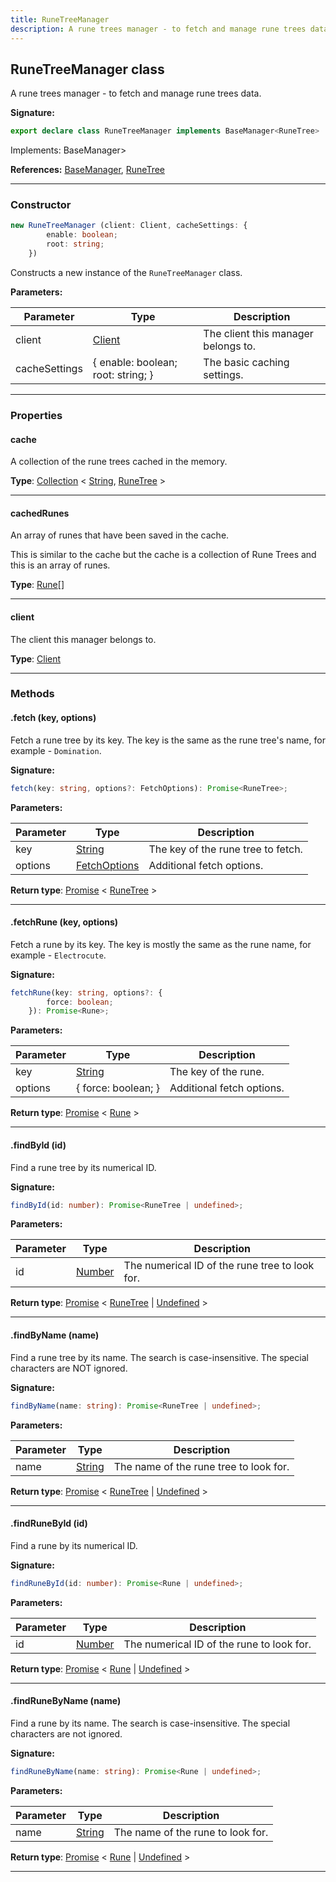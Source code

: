 ```yaml
---
title: RuneTreeManager
description: A rune trees manager - to fetch and manage rune trees data.
---
```


## RuneTreeManager class

A rune trees manager - to fetch and manage rune trees data.

**Signature:**

```ts
export declare class RuneTreeManager implements BaseManager<RuneTree> 
```

Implements: BaseManager<RuneTree>\>

**References:** [BaseManager](/api/BaseManager.md), [RuneTree](/api/RuneTree.md)

---

### Constructor

```ts
new RuneTreeManager (client: Client, cacheSettings: {
        enable: boolean;
        root: string;
    })
```

Constructs a new instance of the `RuneTreeManager` class.

**Parameters:**

| Parameter | Type | Description |
| --------- | ---- | ----------- |
| client | [Client](/api/Client.md) | The client this manager belongs to. |
| cacheSettings | {         enable: boolean;         root: string;     } | The basic caching settings. |
---

### Properties

#### cache

A collection of the rune trees cached in the memory.



**Type**: [Collection](https://discord.js.org/#/docs/collection/stable/class/Collection) \< [String](https://developer.mozilla.org/en-US/docs/Web/JavaScript/Reference/Global_Objects/String), [RuneTree](/api/RuneTree.md) \>

---

#### cachedRunes

An array of runes that have been saved in the cache.


This is similar to the cache but the cache is a collection of Rune Trees and this is an array of runes.



**Type**: [Rune](/api/Rune.md)[]

---

#### client

The client this manager belongs to.



**Type**: [Client](/api/Client.md)

---

### Methods

#### .fetch (key, options)

Fetch a rune tree by its key. The key is the same as the rune tree's name, for example - `Domination`.




**Signature:**

```ts
fetch(key: string, options?: FetchOptions): Promise<RuneTree>;
```

**Parameters:**

| Parameter | Type | Description |
| --------- | ---- | ----------- |
| key | [String](https://developer.mozilla.org/en-US/docs/Web/JavaScript/Reference/Global_Objects/String) | The key of the rune tree to fetch. |
| options | [FetchOptions](/api/FetchOptions.md) | Additional fetch options. |

**Return type**: [Promise](https://developer.mozilla.org/en-US/docs/Web/JavaScript/Reference/Global_Objects/Promise) \< [RuneTree](/api/RuneTree.md) \>

---

#### .fetchRune (key, options)

Fetch a rune by its key. The key is mostly the same as the rune name, for example - `Electrocute`.




**Signature:**

```ts
fetchRune(key: string, options?: {
        force: boolean;
    }): Promise<Rune>;
```

**Parameters:**

| Parameter | Type | Description |
| --------- | ---- | ----------- |
| key | [String](https://developer.mozilla.org/en-US/docs/Web/JavaScript/Reference/Global_Objects/String) | The key of the rune. |
| options | {         force: boolean;     } | Additional fetch options. |

**Return type**: [Promise](https://developer.mozilla.org/en-US/docs/Web/JavaScript/Reference/Global_Objects/Promise) \< [Rune](/api/Rune.md) \>

---

#### .findById (id)

Find a rune tree by its numerical ID.




**Signature:**

```ts
findById(id: number): Promise<RuneTree | undefined>;
```

**Parameters:**

| Parameter | Type | Description |
| --------- | ---- | ----------- |
| id | [Number](https://developer.mozilla.org/en-US/docs/Web/JavaScript/Reference/Global_Objects/Number) | The numerical ID of the rune tree to look for. |

**Return type**: [Promise](https://developer.mozilla.org/en-US/docs/Web/JavaScript/Reference/Global_Objects/Promise) \< [RuneTree](/api/RuneTree.md) \| [Undefined](https://developer.mozilla.org/en-US/docs/Web/JavaScript/Reference/Global_Objects/undefined) \>

---

#### .findByName (name)

Find a rune tree by its name. The search is case-insensitive. The special characters are NOT ignored.




**Signature:**

```ts
findByName(name: string): Promise<RuneTree | undefined>;
```

**Parameters:**

| Parameter | Type | Description |
| --------- | ---- | ----------- |
| name | [String](https://developer.mozilla.org/en-US/docs/Web/JavaScript/Reference/Global_Objects/String) | The name of the rune tree to look for. |

**Return type**: [Promise](https://developer.mozilla.org/en-US/docs/Web/JavaScript/Reference/Global_Objects/Promise) \< [RuneTree](/api/RuneTree.md) \| [Undefined](https://developer.mozilla.org/en-US/docs/Web/JavaScript/Reference/Global_Objects/undefined) \>

---

#### .findRuneById (id)

Find a rune by its numerical ID.




**Signature:**

```ts
findRuneById(id: number): Promise<Rune | undefined>;
```

**Parameters:**

| Parameter | Type | Description |
| --------- | ---- | ----------- |
| id | [Number](https://developer.mozilla.org/en-US/docs/Web/JavaScript/Reference/Global_Objects/Number) | The numerical ID of the rune to look for. |

**Return type**: [Promise](https://developer.mozilla.org/en-US/docs/Web/JavaScript/Reference/Global_Objects/Promise) \< [Rune](/api/Rune.md) \| [Undefined](https://developer.mozilla.org/en-US/docs/Web/JavaScript/Reference/Global_Objects/undefined) \>

---

#### .findRuneByName (name)

Find a rune by its name. The search is case-insensitive. The special characters are not ignored.




**Signature:**

```ts
findRuneByName(name: string): Promise<Rune | undefined>;
```

**Parameters:**

| Parameter | Type | Description |
| --------- | ---- | ----------- |
| name | [String](https://developer.mozilla.org/en-US/docs/Web/JavaScript/Reference/Global_Objects/String) | The name of the rune to look for. |

**Return type**: [Promise](https://developer.mozilla.org/en-US/docs/Web/JavaScript/Reference/Global_Objects/Promise) \< [Rune](/api/Rune.md) \| [Undefined](https://developer.mozilla.org/en-US/docs/Web/JavaScript/Reference/Global_Objects/undefined) \>

---


